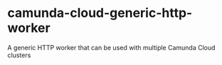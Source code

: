 # camunda-cloud-generic-http-worker
A generic HTTP worker that can be used with multiple Camunda Cloud clusters
